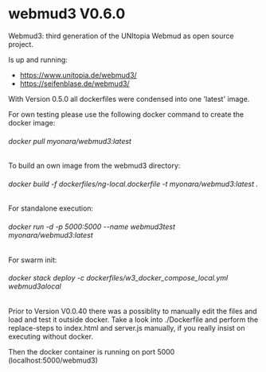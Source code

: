 # webmud3 V0.6.0

Webmud3: third generation of the UNItopia Webmud as open source project.

Is up and running:
* https://www.unitopia.de/webmud3/
* https://seifenblase.de/webmud3/

With Version 0.5.0 all dockerfiles were condensed into one 'latest' image.


For own testing please use the following docker command to create the docker image:
###### docker pull myonara/webmud3:latest
To build an own image from the webmud3 directory:
###### docker build -f dockerfiles/ng-local.dockerfile -t myonara/webmud3:latest .

For standalone execution:
###### docker run -d -p 5000:5000 --name webmud3test myonara/webmud3:latest

For swarm init:
###### docker stack deploy -c dockerfiles/w3_docker_compose_local.yml webmud3alocal

Prior to Version V0.0.40 there was a possiblity to manually edit the files and 
load and test it outside docker. Take a look into ./Dockerfile
and perform the replace-steps to index.html and server.js manually,
if you really insist on executing without docker. 

Then the docker container is running on port 5000 (localhost:5000/webmud3)
